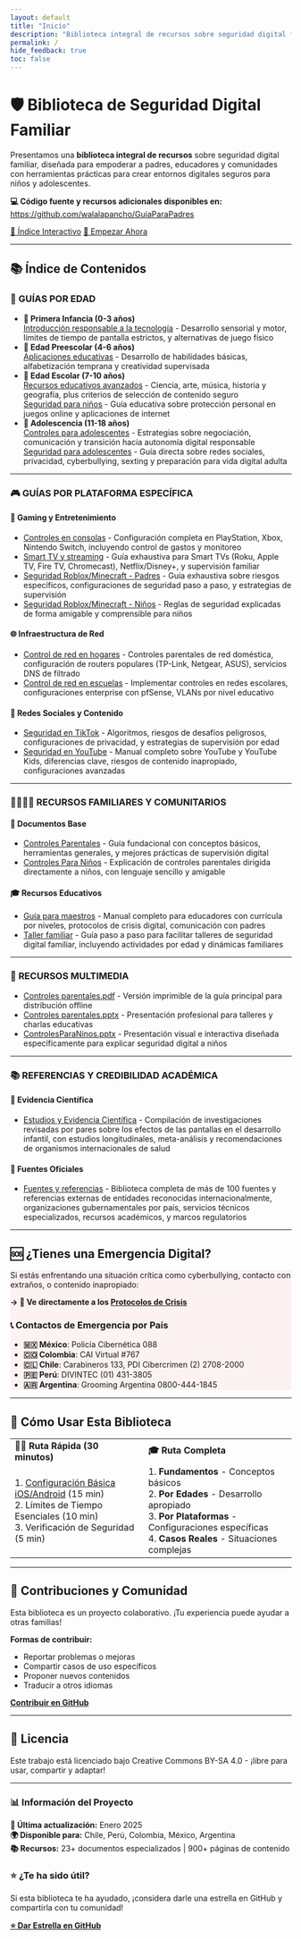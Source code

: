 ```yaml
---
layout: default
title: "Inicio"
description: "Biblioteca integral de recursos sobre seguridad digital familiar para empoderar a padres, educadores y comunidades"
permalink: /
hide_feedback: true
toc: false
---
```


<div class="hero-section">
  <h1 class="hero-title">🛡️ Biblioteca de Seguridad Digital Familiar</h1>
  
  <p class="hero-description">
    Presentamos una <strong>biblioteca integral de recursos</strong> sobre seguridad digital familiar, diseñada para empoderar a padres, educadores y comunidades con herramientas prácticas para crear entornos digitales seguros para niños y adolescentes.
  </p>

  <p><strong>💻 Código fuente y recursos adicionales disponibles en:</strong> <a href="https://github.com/walalapancho/GuiaParaPadres">https://github.com/walalapancho/GuiaParaPadres</a></p>

  <div class="nav-rapida">
    <a href="/GuiaParaPadres/INDICE-INTERACTIVO/" class="btn-hero primary">🧭 Índice Interactivo</a>
    <a href="/GuiaParaPadres/controles-basicos/" class="btn-hero secondary">🚀 Empezar Ahora</a>
  </div>
</div>

---

<h2>📚 Índice de Contenidos</h2>

<div class="content-section">

<h3>🎯 <strong>GUÍAS POR EDAD</strong></h3>

<ul class="content-list">
  <li>
    <strong>👶 Primera Infancia (0-3 años)</strong><br>
    <a href="/GuiaParaPadres/apps-0-3-anos/">Introducción responsable a la tecnología</a> - Desarrollo sensorial y motor, límites de tiempo de pantalla estrictos, y alternativas de juego físico
  </li>
  
  <li>
    <strong>🎈 Edad Preescolar (4-6 años)</strong><br>
    <a href="/GuiaParaPadres/apps-4-6-anos/">Aplicaciones educativas</a> - Desarrollo de habilidades básicas, alfabetización temprana y creatividad supervisada
  </li>
  
  <li>
    <strong>🌱 Edad Escolar (7-10 años)</strong><br>
    <a href="/GuiaParaPadres/apps-7-10-anos/">Recursos educativos avanzados</a> - Ciencia, arte, música, historia y geografía, plus criterios de selección de contenido seguro<br>
    <a href="/GuiaParaPadres/seguridad-7-10-anos/">Seguridad para niños</a> - Guía educativa sobre protección personal en juegos online y aplicaciones de internet
  </li>
  
  <li>
    <strong>🚀 Adolescencia (11-18 años)</strong><br>
    <a href="/GuiaParaPadres/controles-adolescentes/">Controles para adolescentes</a> - Estrategias sobre negociación, comunicación y transición hacia autonomía digital responsable<br>
    <a href="/GuiaParaPadres/seguridad-adolescentes/">Seguridad para adolescentes</a> - Guía directa sobre redes sociales, privacidad, cyberbullying, sexting y preparación para vida digital adulta
  </li>
</ul>

</div>

---

<div class="content-section">

<h3>🎮 <strong>GUÍAS POR PLATAFORMA ESPECÍFICA</strong></h3>

<h4>🎯 <strong>Gaming y Entretenimiento</strong></h4>

<ul class="content-list">
  <li><a href="/GuiaParaPadres/controles-consolas/">Controles en consolas</a> - Configuración completa en PlayStation, Xbox, Nintendo Switch, incluyendo control de gastos y monitoreo</li>
  <li><a href="/GuiaParaPadres/controles-smart-tv/">Smart TV y streaming</a> - Guía exhaustiva para Smart TVs (Roku, Apple TV, Fire TV, Chromecast), Netflix/Disney+, y supervisión familiar</li>
  <li><a href="/GuiaParaPadres/SeguridadRobloxMinecraft_Padres/">Seguridad Roblox/Minecraft - Padres</a> - Guía exhaustiva sobre riesgos específicos, configuraciones de seguridad paso a paso, y estrategias de supervisión</li>
  <li><a href="/GuiaParaPadres/SeguridadRobloxMinecraft_Niños/">Seguridad Roblox/Minecraft - Niños</a> - Reglas de seguridad explicadas de forma amigable y comprensible para niños</li>
</ul>

<h4>🌐 <strong>Infraestructura de Red</strong></h4>

<ul class="content-list">
  <li><a href="/GuiaParaPadres/control-red-hogares/">Control de red en hogares</a> - Controles parentales de red doméstica, configuración de routers populares (TP-Link, Netgear, ASUS), servicios DNS de filtrado</li>
  <li><a href="/GuiaParaPadres/control-red-escuelas/">Control de red en escuelas</a> - Implementar controles en redes escolares, configuraciones enterprise con pfSense, VLANs por nivel educativo</li>
</ul>

<h4>📱 <strong>Redes Sociales y Contenido</strong></h4>

<ul class="content-list">
  <li><a href="/GuiaParaPadres/seguridad-tiktok/">Seguridad en TikTok</a> - Algoritmos, riesgos de desafíos peligrosos, configuraciones de privacidad, y estrategias de supervisión por edad</li>
  <li><a href="/GuiaParaPadres/seguridad-youtube/">Seguridad en YouTube</a> - Manual completo sobre YouTube y YouTube Kids, diferencias clave, riesgos de contenido inapropiado, configuraciones avanzadas</li>
</ul>

</div>

---

<div class="content-section">

<h3>👨‍👩‍👧‍👦 <strong>RECURSOS FAMILIARES Y COMUNITARIOS</strong></h3>

<h4>📖 <strong>Documentos Base</strong></h4>

<ul class="content-list">
  <li><a href="/GuiaParaPadres/Controles_Parentales/">Controles Parentales</a> - Guía fundacional con conceptos básicos, herramientas generales, y mejores prácticas de supervisión digital</li>
  <li><a href="/GuiaParaPadres/ControlesParaNinos/">Controles Para Niños</a> - Explicación de controles parentales dirigida directamente a niños, con lenguaje sencillo y amigable</li>
</ul>

<h4>🎓 <strong>Recursos Educativos</strong></h4>

<ul class="content-list">
  <li><a href="/GuiaParaPadres/guia-maestros/">Guía para maestros</a> - Manual completo para educadores con currícula por niveles, protocolos de crisis digital, comunicación con padres</li>
  <li><a href="/GuiaParaPadres/taller-familiar/">Taller familiar</a> - Guía paso a paso para facilitar talleres de seguridad digital familiar, incluyendo actividades por edad y dinámicas familiares</li>
</ul>

</div>

---

<div class="content-section">

<h3>📄 <strong>RECURSOS MULTIMEDIA</strong></h3>

<ul class="content-list">
  <li><a href="/GuiaParaPadres/assets/docs/controles-parentales.pdf">Controles parentales.pdf</a> - Versión imprimible de la guía principal para distribución offline</li>
  <li><a href="/GuiaParaPadres/assets/docs/controles-parentales.pptx">Controles parentales.pptx</a> - Presentación profesional para talleres y charlas educativas</li>
  <li><a href="/GuiaParaPadres/assets/docs/ControlesParaNinos.pptx">ControlesParaNinos.pptx</a> - Presentación visual e interactiva diseñada específicamente para explicar seguridad digital a niños</li>
</ul>

</div>

---

<div class="content-section">

<h3>📚 <strong>REFERENCIAS Y CREDIBILIDAD ACADÉMICA</strong></h3>

<h4>🔬 <strong>Evidencia Científica</strong></h4>

<ul class="content-list">
  <li><a href="/GuiaParaPadres/estudios/">Estudios y Evidencia Científica</a> - Compilación de investigaciones revisadas por pares sobre los efectos de las pantallas en el desarrollo infantil, con estudios longitudinales, meta-análisis y recomendaciones de organismos internacionales de salud</li>
</ul>

<h4>🌟 <strong>Fuentes Oficiales</strong></h4>

<ul class="content-list">
  <li><a href="/GuiaParaPadres/fuentes-referencias/">Fuentes y referencias</a> - Biblioteca completa de más de 100 fuentes y referencias externas de entidades reconocidas internacionalmente, organizaciones gubernamentales por país, servicios técnicos especializados, recursos académicos, y marcos regulatorios</li>
</ul>

</div>

---

<h2>🆘 ¿Tienes una Emergencia Digital?</h2>

<div class="content-section" style="border-left-color: var(--accent-color); background: rgba(220, 38, 38, 0.05);">

<p>Si estás enfrentando una situación crítica como cyberbullying, contacto con extraños, o contenido inapropiado:</p>

<p><strong>→ 🚨 Ve directamente a los <a href="/GuiaParaPadres/casos-uso-especificos/">Protocolos de Crisis</a></strong></p>

<h3>📞 Contactos de Emergencia por País</h3>

<ul>
<li><strong>🇲🇽 México</strong>: Policía Cibernética 088</li>
<li><strong>🇨🇴 Colombia</strong>: CAI Virtual #767</li>  
<li><strong>🇨🇱 Chile</strong>: Carabineros 133, PDI Cibercrimen (2) 2708-2000</li>
<li><strong>🇵🇪 Perú</strong>: DIVINTEC (01) 431-3805</li>
<li><strong>🇦🇷 Argentina</strong>: Grooming Argentina 0800-444-1845</li>
</ul>

</div>

---

<h2>🚀 Cómo Usar Esta Biblioteca</h2>

<table>
<tr>
<td><strong>🏃‍♂️ Ruta Rápida (30 minutos)</strong></td>
<td><strong>🎓 Ruta Completa</strong></td>
</tr>
<tr>
<td>1. <a href="/GuiaParaPadres/controles-basicos/">Configuración Básica iOS/Android</a> (15 min)<br>2. Límites de Tiempo Esenciales (10 min)<br>3. Verificación de Seguridad (5 min)</td>
<td>1. <strong>Fundamentos</strong> - Conceptos básicos<br>2. <strong>Por Edades</strong> - Desarrollo apropiado<br>3. <strong>Por Plataformas</strong> - Configuraciones específicas<br>4. <strong>Casos Reales</strong> - Situaciones complejas</td>
</tr>
</table>

---

<h2>🤝 Contribuciones y Comunidad</h2>

<p>Esta biblioteca es un proyecto colaborativo. ¡Tu experiencia puede ayudar a otras familias!</p>

<p><strong>Formas de contribuir:</strong></p>
<ul>
<li>Reportar problemas o mejoras</li>
<li>Compartir casos de uso específicos</li>  
<li>Proponer nuevos contenidos</li>
<li>Traducir a otros idiomas</li>
</ul>

<p><strong><a href="https://github.com/walalapancho/GuiaParaPadres">Contribuir en GitHub</a></strong></p>

---

<h2>📄 Licencia</h2>

<p>Este trabajo está licenciado bajo Creative Commons BY-SA 4.0 - ¡libre para usar, compartir y adaptar!</p>

---

<h3>📊 Información del Proyecto</h3>

<p><strong>📅 Última actualización:</strong> Enero 2025<br>  
<strong>🌍 Disponible para:</strong> Chile, Perú, Colombia, México, Argentina<br>  
<strong>📚 Recursos:</strong> 23+ documentos especializados | 900+ páginas de contenido</p>

<h3>⭐ ¿Te ha sido útil?</h3>

<p>Si esta biblioteca te ha ayudado, ¡considera darle una estrella en GitHub y compartirla con tu comunidad!</p>

<p><strong><a href="https://github.com/walalapancho/GuiaParaPadres">⭐ Dar Estrella en GitHub</a></strong></p> 